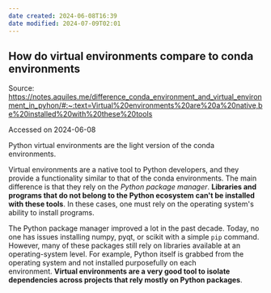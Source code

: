 ```yaml
---
date created: 2024-06-08T16:39
date modified: 2024-07-09T02:01
---
```

## How do virtual environments compare to conda environments

Source: https://notes.aquiles.me/difference_conda_environment_and_virtual_environment_in_pyhon/#:~:text=Virtual%20environments%20are%20a%20native,be%20installed%20with%20these%20tools

Accessed on 2024-06-08

Python virtual environments are the light version of the conda environments.

Virtual environments are a native tool to Python developers, and they provide a functionality similar to that of the conda environments. The main difference is that they rely on the _Python package manager_. **Libraries and programs that do not belong to the Python ecosystem can't be installed with these tools**. In these cases, one must rely on the operating system's ability to install programs.

The Python package manager improved a lot in the past decade. Today, no one has issues installing numpy, pyqt, or scikit with a simple `pip` command. However, many of these packages still rely on libraries available at an operating-system level. For example, Python itself is grabbed from the operating system and not installed purposefully on each environment. **Virtual environments are a very good tool to isolate dependencies across projects that rely mostly on Python packages**.

